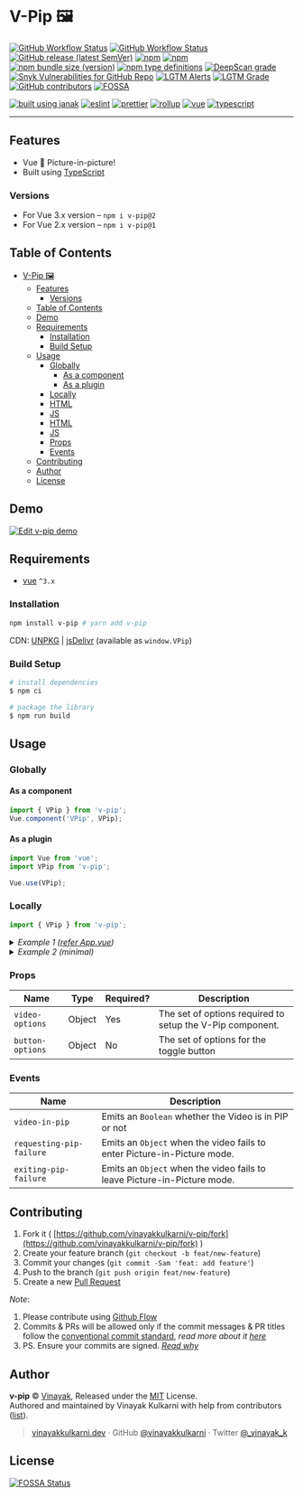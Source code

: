 # V-Pip 🖼

[![GitHub Workflow Status](https://img.shields.io/github/workflow/status/vinayakkulkarni/v-pip/ci?logo=github-actions)](https://github.com/vinayakkulkarni/v-pip/actions/workflows/ci.yml)
[![GitHub Workflow Status](https://img.shields.io/github/workflow/status/vinayakkulkarni/v-pip/Ship%20js%20trigger?label=⛴%20Ship.js%20trigger)](https://github.com/vinayakkulkarni/v-pip/actions/workflows/shipjs-trigger.yml)
[![GitHub release (latest SemVer)](https://img.shields.io/github/v/release/vinayakkulkarni/v-pip?sort=semver&logo=github)](https://github.com/vinayakkulkarni/v-pip/releases)
[![npm](https://img.shields.io/npm/v/v-pip?logo=npm)](https://www.npmjs.com/package/v-pip)
[![npm](https://img.shields.io/npm/dm/v-pip?logo=npm)](http://npm-stat.com/charts.html?package=v-pip)
[![npm bundle size (version)](https://img.shields.io/bundlephobia/min/v-pip/latest)](https://bundlephobia.com/package/v-pip@latest)
[![npm type definitions](https://img.shields.io/npm/types/v-pip?logo=TypeScript)](https://github.com/vinayakkulkarni/v-pip/blob/master/package.json)
[![DeepScan grade](https://deepscan.io/api/teams/9055/projects/11309/branches/245168/badge/grade.svg)](https://deepscan.io/dashboard#view=project&tid=9055&pid=11309&bid=245168)
[![Snyk Vulnerabilities for GitHub Repo](https://img.shields.io/snyk/vulnerabilities/github/vinayakkulkarni/v-pip)](https://snyk.io/test/github/vinayakkulkarni/v-pip)
[![LGTM Alerts](https://img.shields.io/lgtm/alerts/github/vinayakkulkarni/v-pip?logo=lgtm)](https://lgtm.com/projects/g/vinayakkulkarni/v-pip/alerts/)
[![LGTM Grade](https://img.shields.io/lgtm/grade/javascript/github/vinayakkulkarni/v-pip?logo=lgtm)](https://lgtm.com/projects/g/vinayakkulkarni/v-pip/context:javascript)
[![GitHub contributors](https://img.shields.io/github/contributors/vinayakkulkarni/v-pip)](https://github.com/vinayakkulkarni/v-pip/graphs/contributors)
[![FOSSA](https://app.fossa.io/api/projects/git%2Bgithub.com%2Fvinayakkulkarni%2Fv-pip.svg?type=shield)](https://app.fossa.io/projects/git%2Bgithub.com%2Fvinayakkulkarni%2Fv-pip?ref=badge_shield)

[![built using janak](https://img.shields.io/badge/built%20using-janak-brightgreen)](https://github.com/vinayakkulkarni/janak)
[![eslint](https://img.shields.io/npm/dependency-version/v-pip/dev/eslint?logo=eslint)](https://eslint.org/)
[![prettier](https://img.shields.io/npm/dependency-version/v-pip/dev/prettier?logo=prettier)](https://prettier.io/)
[![rollup](https://img.shields.io/npm/dependency-version/v-pip/dev/rollup?logo=rollup.js)](https://rollupjs.org/guide/en/)
[![vue](https://img.shields.io/npm/dependency-version/v-pip/dev/vue?logo=vue.js)](https://vuejs.org/)
[![typescript](https://img.shields.io/npm/dependency-version/v-pip/dev/typescript?logo=TypeScript)](https://www.typescriptlang.org/)

---


## Features

- Vue 💚 Picture-in-picture!
- Built using [TypeScript](./types/index.d.ts)

### Versions
- For Vue 3.x version – `npm i v-pip@2`
- For Vue 2.x version – `npm i v-pip@1`

## Table of Contents

- [V-Pip 🖼](#v-pip-)
  - [Features](#features)
    - [Versions](#versions)
  - [Table of Contents](#table-of-contents)
  - [Demo](#demo)
  - [Requirements](#requirements)
    - [Installation](#installation)
    - [Build Setup](#build-setup)
  - [Usage](#usage)
    - [Globally](#globally)
      - [As a component](#as-a-component)
      - [As a plugin](#as-a-plugin)
    - [Locally](#locally)
    - [HTML](#html)
    - [JS](#js)
    - [HTML](#html-1)
    - [JS](#js-1)
    - [Props](#props)
    - [Events](#events)
  - [Contributing](#contributing)
  - [Author](#author)
  - [License](#license)

## Demo

[![Edit v-pip demo](https://codesandbox.io/static/img/play-codesandbox.svg)](https://bit.ly/v-pip)

## Requirements

* [vue](https://vuejs.org/) `^3.x`

### Installation

```bash
npm install v-pip # yarn add v-pip
```

CDN: [UNPKG](https://unpkg.com/v-pip/dist/) | [jsDelivr](https://cdn.jsdelivr.net/npm/v-pip/dist/) (available as `window.VPip`)

### Build Setup

``` bash
# install dependencies
$ npm ci

# package the library
$ npm run build
```
## Usage

### Globally

#### As a component
```javascript
import { VPip } from 'v-pip';
Vue.component('VPip', VPip);
```

#### As a plugin

```javascript
import Vue from 'vue';
import VPip from 'v-pip';

Vue.use(VPip);
```

### Locally

```javascript
import { VPip } from 'v-pip';
```

<details>
<summary>
<em>Example 1 (<a href="examples/App.vue">refer App.vue</a>)</em>
</summary>

### HTML
```html
  <v-pip
    :video-options="videoOptions"
    :button-options="buttonOptions"
    @video-in-pip="handlePIP"
    @requesting-pip-failure="handlePipOpenFailure"
    @exiting-pip-failure="handlePipExitFailure"
  />
```

### JS
```javascript
import { VPip } from 'v-pip';

Vue.component('example-component', {
  components: {
    VPip,
  },
  data: () => ({
    isPip: false,
    videoOptions: {
      wrapper: '',
      src: 'http://commondatastorage.googleapis.com/gtv-videos-bucket/sample/BigBuckBunny.mp4',
      poster: 'http://commondatastorage.googleapis.com/gtv-videos-bucket/sample/images/BigBuckBunny.jpg',
    },
    buttonOptions: {
      wrapper: '',
      type: 'button',
      class: '',
      label: 'Toggle picture-in-picture',
    },
  }),
  methods: {
    handlePIP(e) {
      this.isPip = e;
    },
    handlePipOpenFailure(err) {
      console.log('Video failed to enter Picture-in-Picture mode.', err);
    },
    handlePipExitFailure(err) {
      console.log('Video failed to leave Picture-in-Picture mode.', err);
    },
  },
});
```
</details>

<details>
<summary>
<em>Example 2 (minimal)</em>
</summary>

### HTML
```html
  <v-pip :video-options="videoOptions" />
```
### JS
```javascript
import { VPip } from 'v-pip';

Vue.component('example-component', {
  components: {
    VPip,
  },
  data: () => ({
    videoOptions: {
      src: 'http://commondatastorage.googleapis.com/gtv-videos-bucket/sample/BigBuckBunny.mp4',
    },
  }),
});
```

</details>

### Props

| Name            | Type   | Required? | Description                                                 |
| --------------  | ------ | --------- | ----------------------------------------------------------- |
| `video-options`     | Object | Yes        | The set of options required to setup the V-Pip component.    |
| `button-options` | Object | No        | The set of options for the toggle button |

### Events

| Name                 | Description                                                                 |
| -------------------- | --------------------------------------------------------------------------- |
| `video-in-pip` | Emits an `Boolean` whether the Video is in PIP or not |
| `requesting-pip-failure` | Emits an `Object` when the video fails to enter Picture-in-Picture mode. |
| `exiting-pip-failure` | Emits an `Object` when the video fails to leave Picture-in-Picture mode. |

## Contributing 

1. Fork it ( [https://github.com/vinayakkulkarni/v-pip/fork](https://github.com/vinayakkulkarni/v-pip/fork) )
2. Create your feature branch (`git checkout -b feat/new-feature`)
3. Commit your changes (`git commit -Sam 'feat: add feature'`)
4. Push to the branch (`git push origin feat/new-feature`)
5. Create a new [Pull Request](https://github.com/vinayakkulkarni/v-pip/compare)

_Note_: 
1. Please contribute using [Github Flow](https://guides.github.com/introduction/flow/)
2. Commits & PRs will be allowed only if the commit messages & PR titles follow the [conventional commit standard](https://www.conventionalcommits.org/), _read more about it [here](https://github.com/conventional-changelog/commitlint/tree/master/%40commitlint/config-conventional#type-enum)_
3. PS. Ensure your commits are signed. _[Read why](https://withblue.ink/2020/05/17/how-and-why-to-sign-git-commits.html)_

## Author

**v-pip** &copy; [Vinayak](https://vinayakkulkarni.dev), Released under the [MIT](./LICENSE) License.<br>
Authored and maintained by Vinayak Kulkarni with help from contributors ([list](https://github.com/vinayakkulkarni/v-pip/contributors)).

> [vinayakkulkarni.dev](https://vinayakkulkarni.dev) · GitHub [@vinayakkulkarni](https://github.com/vinayakkulkarni) · Twitter [@\_vinayak_k](https://twitter.com/_vinayak_k)


## License
[![FOSSA Status](https://app.fossa.io/api/projects/git%2Bgithub.com%2Fvinayakkulkarni%2Fv-pip.svg?type=large)](https://app.fossa.io/projects/git%2Bgithub.com%2Fvinayakkulkarni%2Fv-pip?ref=badge_large)